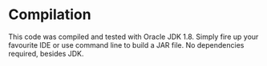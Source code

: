 # Compilation

This code was compiled and tested with Oracle JDK 1.8. Simply fire up your favourite IDE or use command line to build a JAR file. No dependencies required, besides JDK.
